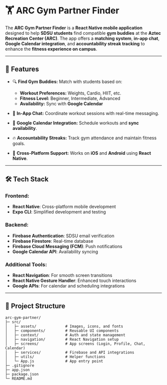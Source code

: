# 🏋️ ARC Gym Partner Finder

The **ARC Gym Partner Finder** is a **React Native mobile application** designed to help **SDSU students** find compatible **gym buddies** at the **Aztec Recreation Center (ARC)**. The app offers a **matching system**, **in-app chat**, **Google Calendar integration**, and **accountability streak tracking** to enhance the **fitness experience on campus**.

---

## 🚀 **Features**

- 🔍 **Find Gym Buddies:** Match with students based on:
  - **Workout Preferences:** Weights, Cardio, HIIT, etc.
  - **Fitness Level:** Beginner, Intermediate, Advanced
  - **Availability:** Sync with **Google Calendar**
  
- 💬 **In-App Chat:** Coordinate workout sessions with real-time messaging.

- 📅 **Google Calendar Integration:** Schedule workouts and **sync availability**.

- 🔥 **Accountability Streaks:** Track gym attendance and maintain fitness goals.

- 📲 **Cross-Platform Support:** Works on **iOS** and **Android** using **React Native**.

---

## 🛠️ **Tech Stack**

### **Frontend:**
- **React Native**: Cross-platform mobile development
- **Expo CLI**: Simplified development and testing

### **Backend:**
- **Firebase Authentication**: SDSU email verification
- **Firebase Firestore**: Real-time database
- **Firebase Cloud Messaging (FCM)**: Push notifications
- **Google Calendar API**: Availability syncing

### **Additional Tools:**
- **React Navigation**: For smooth screen transitions
- **React Native Gesture Handler**: Enhanced touch interactions
- **Google APIs**: For calendar and scheduling integrations

---

## 📂 **Project Structure**

```plaintext
arc-gym-partner/
├─ src/
│   ├─ assets/             # Images, icons, and fonts
│   ├─ components/         # Reusable UI components
│   ├─ context/            # Auth and state management
│   ├─ navigation/         # React Navigation setup
│   ├─ screens/            # App screens (Login, Profile, Chat, Calendar)
│   ├─ services/           # Firebase and API integrations
│   ├─ utils/              # Helper functions
│   └─ App.js              # App entry point
├─ .gitignore
├─ app.json
├─ package.json
└─ README.md
